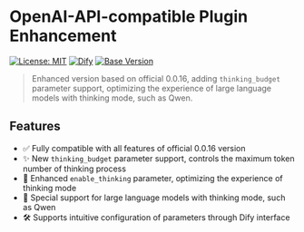 # OpenAI-API-compatible Plugin Enhancement

[![License: MIT](https://img.shields.io/badge/License-MIT-yellow.svg)](https://opensource.org/licenses/MIT)
[![Dify](https://img.shields.io/badge/Dify-Plugin-brightgreen)](https://dify.ai/)
[![Base Version](https://img.shields.io/badge/Base%20Version-0.0.16-blue)](https://github.com/langgenius/dify-plugins)

> Enhanced version based on official 0.0.16, adding `thinking_budget` parameter support, optimizing the experience of large language models with thinking mode, such as Qwen.

## Features

- ✅ Fully compatible with all features of official 0.0.16 version
- ✨ New `thinking_budget` parameter support, controls the maximum token number of thinking process
- 🔧 Enhanced `enable_thinking` parameter, optimizing the experience of thinking mode
- 🎯 Special support for large language models with thinking mode, such as Qwen
- 🛠️ Supports intuitive configuration of parameters through Dify interface

